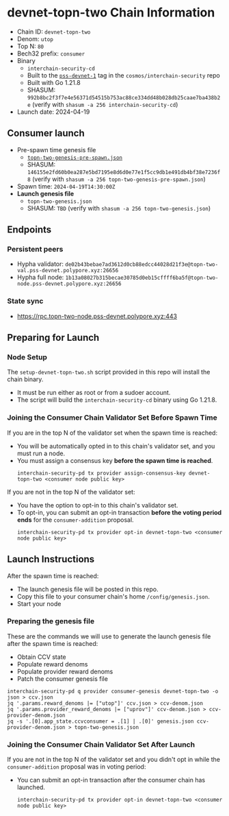 # devnet-topn-two Chain Information

* Chain ID: `devnet-topn-two`
* Denom: `utop`
* Top N: `80`
* Bech32 prefix: `consumer`
* Binary
  * `interchain-security-cd`
  * Built to the [`pss-devnet-1`](https://github.com/cosmos/interchain-security/releases/tag/pss-devnet-1) tag in the `cosmos/interchain-security` repo
  * Built with Go 1.21.8
  * SHASUM: `992b8bc2f3f7e4e56371d54515b753ac88ce334dd48b028db25caae7ba438b2e` (verify with `shasum -a 256 interchain-security-cd`)
* Launch date: 2024-04-19

## Consumer launch

* Pre-spawn time genesis file
  * [`topn-two-genesis-pre-spawn.json`](./topn-two-genesis-pre-spawn.json)
  * SHASUM: `146155e2fd60b0ea287e5bd7195e8d6d0e77e1f5cc9db1e491db4bf38e7236f8` (verify with `shasum -a 256 topn-two-genesis-pre-spawn.json`)
* Spawn time: `2024-04-19T14:30:00Z`
* **Launch genesis file**
  * `topn-two-genesis.json`
  * SHASUM: `TBD` (verify with `shasum -a 256 topn-two-genesis.json`)

## Endpoints

### Persistent peers

* Hypha validator: `de02b43bebae7ad3612d0cb88edcc44028d21f3e@topn-two-val.pss-devnet.polypore.xyz:26656`
* Hypha full node: `1b13a08027b315becae30785d0eb15cffff6ba5f@topn-two-node.pss-devnet.polypore.xyz:26656`

### State sync

* https://rpc.topn-two-node.pss-devnet.polypore.xyz:443

## Preparing for Launch

### Node Setup

The `setup-devnet-topn-two.sh` script provided in this repo will install the chain binary.
* It must be run either as root or from a sudoer account.
* The script will build the `interchain-security-cd` binary using Go 1.21.8.

### Joining the Consumer Chain Validator Set Before Spawn Time

If you are in the top N of the validator set when the spawn time is reached:
* You will be automatically opted in to this chain's validator set, and you must run a node.
* You must assign a consensus key **before the spawn time is reached**.
  ```
  interchain-security-pd tx provider assign-consensus-key devnet-topn-two <consumer node public key>
  ```

If you are not in the top N of the validator set:
* You have the option to opt-in to this chain's validator set.
* To opt-in, you can submit an opt-in transaction **before the voting period ends** for the `consumer-addition` proposal.
  ```
  interchain-security-pd tx provider opt-in devnet-topn-two <consumer node public key>
  ```

## Launch Instructions

After the spawn time is reached:
  * The launch genesis file will be posted in this repo.
  * Copy this file to your consumer chain's home `/config/genesis.json`.
  * Start your node

### Preparing the genesis file

These are the commands we will use to generate the launch genesis file after the spawn time is reached:

* Obtain CCV state
* Populate reward denoms
* Populate provider reward denoms
* Patch the consumer genesis file
```
interchain-security-pd q provider consumer-genesis devnet-topn-two -o json > ccv.json
jq '.params.reward_denoms |= ["utop"]' ccv.json > ccv-denom.json
jq '.params.provider_reward_denoms |= ["uprov"]' ccv-denom.json > ccv-provider-denom.json
jq -s '.[0].app_state.ccvconsumer = .[1] | .[0]' genesis.json ccv-provider-denom.json > topn-two-genesis.json
```

### Joining the Consumer Chain Validator Set After Launch

If you are not in the top N of the validator set and you didn't opt in while the `consumer-addition` proposal was in voting period:
* You can submit an opt-in transaction after the consumer chain has launched.
  ```
  interchain-security-pd tx provider opt-in devnet-topn-two <consumer node public key>
  ```
